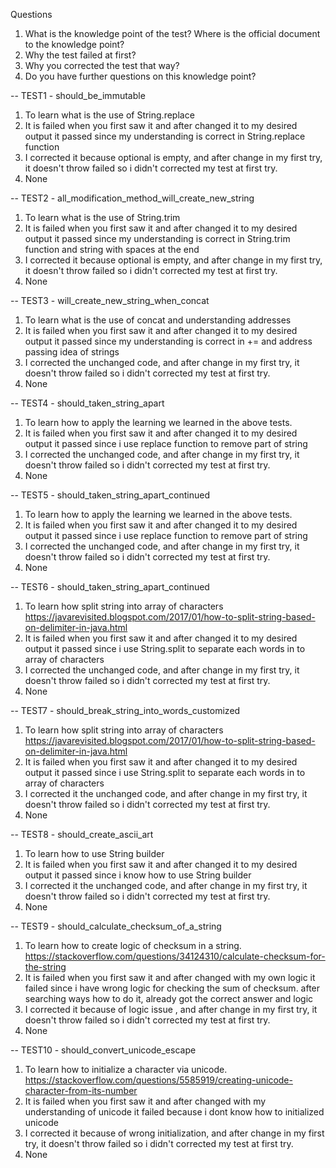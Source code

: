 Questions
1. What is the knowledge point of the test? Where is the official document to the knowledge point?
2. Why the test failed at first?
3. Why you corrected the test that way?
4. Do you have further questions on this knowledge point?

-- TEST1 - should_be_immutable
1. To learn what is the use of String.replace
2. It is failed when you first saw it and after changed it to my desired output it passed since my understanding is correct in String.replace function
3. I corrected it because optional is empty, and after change in my first try, it doesn't throw failed so i didn't corrected my test at first try.
4. None

-- TEST2 - all_modification_method_will_create_new_string
1. To learn what is the use of String.trim
2. It is failed when you first saw it and after changed it to my desired output it passed since my understanding is correct in String.trim function and string with spaces at the end
3. I corrected it because optional is empty, and after change in my first try, it doesn't throw failed so i didn't corrected my test at first try.
4. None

-- TEST3 - will_create_new_string_when_concat
1. To learn what is the use of concat and understanding addresses
2. It is failed when you first saw it and after changed it to my desired output it passed since my understanding is correct in += and address passing idea of strings
3. I corrected the unchanged code, and after change in my first try, it doesn't throw failed so i didn't corrected my test at first try.
4. None

-- TEST4 - should_taken_string_apart
1. To learn how to apply the learning we learned in the above tests.
2. It is failed when you first saw it and after changed it to my desired output it passed since i use replace function to remove part of string
3. I corrected the unchanged code, and after change in my first try, it doesn't throw failed so i didn't corrected my test at first try.
4. None

-- TEST5 - should_taken_string_apart_continued
1. To learn how to apply the learning we learned in the above tests.
2. It is failed when you first saw it and after changed it to my desired output it passed since i use replace function to remove part of string
3. I corrected the unchanged code, and after change in my first try, it doesn't throw failed so i didn't corrected my test at first try.
4. None

-- TEST6 - should_taken_string_apart_continued
1. To learn how split string into array of characters https://javarevisited.blogspot.com/2017/01/how-to-split-string-based-on-delimiter-in-java.html
2. It is failed when you first saw it and after changed it to my desired output it passed since i use String.split to separate each words in to array of characters
3. I corrected the unchanged code, and after change in my first try, it doesn't throw failed so i didn't corrected my test at first try.
4. None

-- TEST7 - should_break_string_into_words_customized
1. To learn how split string into array of characters https://javarevisited.blogspot.com/2017/01/how-to-split-string-based-on-delimiter-in-java.html
2. It is failed when you first saw it and after changed it to my desired output it passed since i use String.split to separate each words in to array of characters
3. I corrected it the unchanged code, and after change in my first try, it doesn't throw failed so i didn't corrected my test at first try.
4. None

-- TEST8 - should_create_ascii_art
1. To learn how to use String builder
2. It is failed when you first saw it and after changed it to my desired output it passed since i know how to use String builder
3. I corrected it the unchanged code, and after change in my first try, it doesn't throw failed so i didn't corrected my test at first try.
4. None

-- TEST9 - should_calculate_checksum_of_a_string
1. To learn how to create logic of checksum in a string. https://stackoverflow.com/questions/34124310/calculate-checksum-for-the-string
2. It is failed when you first saw it and after changed with my own logic it failed since i have wrong logic for checking the sum of checksum. after searching ways how to do it, already got the correct answer and logic
3. I corrected it because of logic issue , and after change in my first try, it doesn't throw failed so i didn't corrected my test at first try.
4. None

-- TEST10 - should_convert_unicode_escape
1. To learn how to initialize a character via unicode. https://stackoverflow.com/questions/5585919/creating-unicode-character-from-its-number
2. It is failed when you first saw it and after changed with my understanding of unicode it failed because i dont know how to initialized unicode 
3. I corrected it because of wrong initialization, and after change in my first try, it doesn't throw failed so i didn't corrected my test at first try.
4. None
